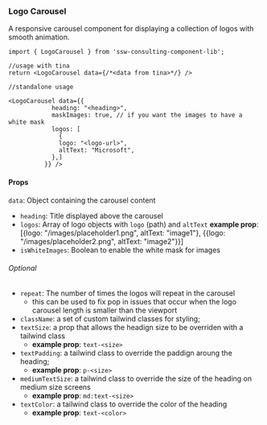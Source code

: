 ### Logo Carousel

A responsive carousel component for displaying a collection of logos with smooth animation.

```tsx
import { LogoCarousel } from 'ssw-consulting-component-lib';

//usage with tina
return <LogoCarousel data={/*<data from tina>*/} /> 

//standalone usage

<LogoCarousel data={{
            heading: "<heading>", 
            maskImages: true, // if you want the images to have a white mask
            logos: [
              {
              logo: "<logo-url>",
              altText: "Microsoft",
            },]
          }} />
```
#### Props

`data`: Object containing the carousel content
  - `heading`: Title displayed above the carousel
  - `logos`: Array of logo objects with `logo` (path) and `altText`
  **example prop**: [{logo: "/images/placeholder1.png", altText: "image1"}, {{logo: "/images/placeholder2.png", altText: "image2"}}]
  - `isWhiteImages`: Boolean to enable the white mask for images
 
###### Optional

- `repeat`: The number of times the logos will repeat in the carousel
  - this can be used to fix pop in issues that occur when the logo carousel length is smaller than the viewport
- `className`: a set of custom tailwind classes for styling;
- `textSize`: a prop that allows the headign size to be overriden with a tailwind class
  - **example prop**: `text-<size>`
- `textPadding`: a tailwind class to override the paddign aroung the heading;
  - **example prop**: `p-<size>`
- `mediumTextSize`: a tailwind class to override the size of the heading on medium size screens
  - **example prop**: `md:text-<size>`
- `textColor`: a tailwind class to override the color of the heading
  - **example prop**: `text-<color>`